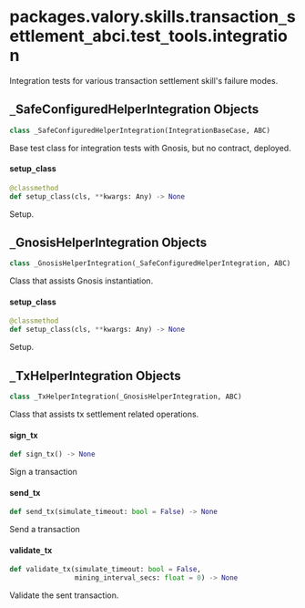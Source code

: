 <a id="packages.valory.skills.transaction_settlement_abci.test_tools.integration"></a>

# packages.valory.skills.transaction`_`settlement`_`abci.test`_`tools.integration

Integration tests for various transaction settlement skill's failure modes.

<a id="packages.valory.skills.transaction_settlement_abci.test_tools.integration._SafeConfiguredHelperIntegration"></a>

## `_`SafeConfiguredHelperIntegration Objects

```python
class _SafeConfiguredHelperIntegration(IntegrationBaseCase, ABC)
```

Base test class for integration tests with Gnosis, but no contract, deployed.

<a id="packages.valory.skills.transaction_settlement_abci.test_tools.integration._SafeConfiguredHelperIntegration.setup_class"></a>

#### setup`_`class

```python
@classmethod
def setup_class(cls, **kwargs: Any) -> None
```

Setup.

<a id="packages.valory.skills.transaction_settlement_abci.test_tools.integration._GnosisHelperIntegration"></a>

## `_`GnosisHelperIntegration Objects

```python
class _GnosisHelperIntegration(_SafeConfiguredHelperIntegration, ABC)
```

Class that assists Gnosis instantiation.

<a id="packages.valory.skills.transaction_settlement_abci.test_tools.integration._GnosisHelperIntegration.setup_class"></a>

#### setup`_`class

```python
@classmethod
def setup_class(cls, **kwargs: Any) -> None
```

Setup.

<a id="packages.valory.skills.transaction_settlement_abci.test_tools.integration._TxHelperIntegration"></a>

## `_`TxHelperIntegration Objects

```python
class _TxHelperIntegration(_GnosisHelperIntegration, ABC)
```

Class that assists tx settlement related operations.

<a id="packages.valory.skills.transaction_settlement_abci.test_tools.integration._TxHelperIntegration.sign_tx"></a>

#### sign`_`tx

```python
def sign_tx() -> None
```

Sign a transaction

<a id="packages.valory.skills.transaction_settlement_abci.test_tools.integration._TxHelperIntegration.send_tx"></a>

#### send`_`tx

```python
def send_tx(simulate_timeout: bool = False) -> None
```

Send a transaction

<a id="packages.valory.skills.transaction_settlement_abci.test_tools.integration._TxHelperIntegration.validate_tx"></a>

#### validate`_`tx

```python
def validate_tx(simulate_timeout: bool = False,
                mining_interval_secs: float = 0) -> None
```

Validate the sent transaction.

